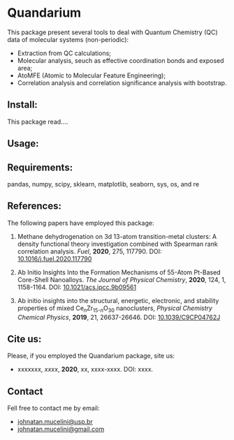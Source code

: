 # Quandarium 

This package present several tools to deal with Quantum Chemistry (QC) data of molecular systems (non-periodic): 
* Extraction from QC calculations;
* Molecular analysis, seuch as effective coordination bonds and exposed area;
* AtoMFE (Atomic to Molecular Feature Engineering);
* Correlation analysis and correlation significance analysis with bootstrap.

## Install:

This package read....

## Usage:

## Requirements:

pandas, numpy, scipy, sklearn, matplotlib, seaborn, sys, os, and re

## References:

The following papers have employed this package:

1. Methane dehydrogenation on 3d 13-atom transition-metal clusters: A density functional theory investigation combined with Spearman rank correlation analysis. *Fuel*, **2020**, 275, 117790. DOI: [10.1016/j.fuel.2020.117790](https://www.sciencedirect.com/science/article/pii/S0016236120307857?via%3Dihub)

1. Ab Initio Insights Into the Formation Mechanisms of 55-Atom Pt-Based Core-Shell Nanoalloys. *The Journal of Physical Chemistry*, **2020**, 124, 1, 1158-1164. DOI: [10.1021/acs.jpcc.9b09561](https://pubs.acs.org/doi/abs/10.1021/acs.jpcc.9b09561)

1. Ab initio insights into the structural, energetic, electronic, and stability properties of mixed Ce<sub>*n*</sub>Zr<sub>15-*n*</sub>O<sub>30</sub> nanoclusters, *Physical Chemistry Chemical Physics*, **2019**, 21, 26637-26646. DOI: [10.1039/C9CP04762J](https://pubs.rsc.org/en/content/articlelanding/2019/CP/C9CP04762J)

## Cite us:

Please, if you employed the Quandarium package, site us:

* xxxxxxx, *xxxx*, **2020**, xx, xxxx-xxxx. DOI: xxxx.


## Contact

Fell free to contact me by email: 

* johnatan.mucelini@usp.br
* johnatan.mucelini@gmail.com
